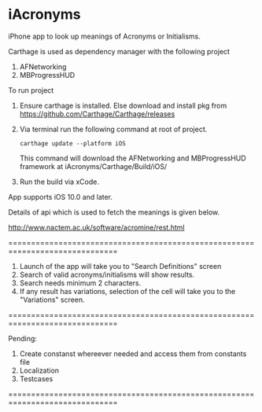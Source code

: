 # iAcronyms

iPhone app to look up meanings of Acronyms or Initialisms.

Carthage is used as dependency manager with the following project

1. AFNetworking
2. MBProgressHUD

To run project 

1. Ensure carthage is installed. Else download and install pkg from https://github.com/Carthage/Carthage/releases
2. Via terminal run the following command at root of project.

    `carthage update --platform iOS`
    
    This command will download the AFNetworking and MBProgressHUD framework at iAcronyms/Carthage/Build/iOS/
3. Run the build via xCode.

App supports iOS 10.0 and later.

Details of api which is used to fetch the meanings is given below.

http://www.nactem.ac.uk/software/acromine/rest.html

==============================================================================

1. Launch of the app will take you to "Search Definitions" screen
2. Search of valid acronyms/initialisms will show results.
3. Search needs minimum 2 characters.
4. If any result has variations, selection of the cell will take you to the "Variations" screen.

==============================================================================

Pending:

1. Create constanst whereever needed and access them from constants file
2. Localization
3. Testcases

==============================================================================

